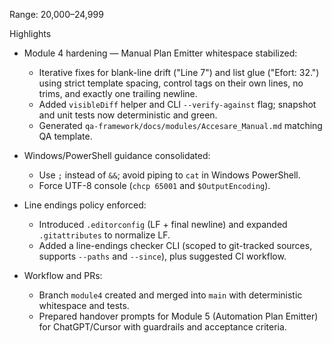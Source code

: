 Range: 20,000–24,999

Highlights

- Module 4 hardening — Manual Plan Emitter whitespace stabilized:
  - Iterative fixes for blank-line drift ("Line 7") and list glue ("Efort: 32.") using strict template spacing, control tags on their own lines, no trims, and exactly one trailing newline.
  - Added `visibleDiff` helper and CLI `--verify-against` flag; snapshot and unit tests now deterministic and green.
  - Generated `qa-framework/docs/modules/Accesare_Manual.md` matching QA template.

- Windows/PowerShell guidance consolidated:
  - Use `;` instead of `&&`; avoid piping to `cat` in Windows PowerShell.
  - Force UTF-8 console (`chcp 65001` and `$OutputEncoding`).

- Line endings policy enforced:
  - Introduced `.editorconfig` (LF + final newline) and expanded `.gitattributes` to normalize LF.
  - Added a line-endings checker CLI (scoped to git-tracked sources, supports `--paths` and `--since`), plus suggested CI workflow.

- Workflow and PRs:
  - Branch `module4` created and merged into `main` with deterministic whitespace and tests.
  - Prepared handover prompts for Module 5 (Automation Plan Emitter) for ChatGPT/Cursor with guardrails and acceptance criteria.


